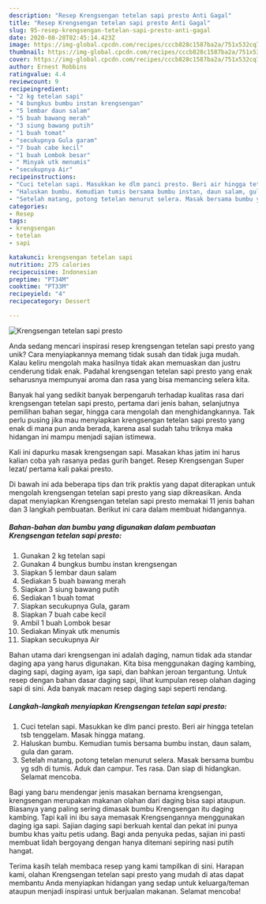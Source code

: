 ```yaml
---
description: "Resep Krengsengan tetelan sapi presto Anti Gagal"
title: "Resep Krengsengan tetelan sapi presto Anti Gagal"
slug: 95-resep-krengsengan-tetelan-sapi-presto-anti-gagal
date: 2020-08-28T02:45:14.423Z
image: https://img-global.cpcdn.com/recipes/cccb828c1587ba2a/751x532cq70/krengsengan-tetelan-sapi-presto-foto-resep-utama.jpg
thumbnail: https://img-global.cpcdn.com/recipes/cccb828c1587ba2a/751x532cq70/krengsengan-tetelan-sapi-presto-foto-resep-utama.jpg
cover: https://img-global.cpcdn.com/recipes/cccb828c1587ba2a/751x532cq70/krengsengan-tetelan-sapi-presto-foto-resep-utama.jpg
author: Ernest Robbins
ratingvalue: 4.4
reviewcount: 9
recipeingredient:
- "2 kg tetelan sapi"
- "4 bungkus bumbu instan krengsengan"
- "5 lembar daun salam"
- "5 buah bawang merah"
- "3 siung bawang putih"
- "1 buah tomat"
- "secukupnya Gula garam"
- "7 buah cabe kecil"
- "1 buah Lombok besar"
- " Minyak utk menumis"
- "secukupnya Air"
recipeinstructions:
- "Cuci tetelan sapi. Masukkan ke dlm panci presto. Beri air hingga tetelan tsb tenggelam. Masak hingga matang."
- "Haluskan bumbu. Kemudian tumis bersama bumbu instan, daun salam, gula dan garam."
- "Setelah matang, potong tetelan menurut selera. Masak bersama bumbu yg sdh di tumis. Aduk dan campur. Tes rasa. Dan siap di hidangkan. Selamat mencoba."
categories:
- Resep
tags:
- krengsengan
- tetelan
- sapi

katakunci: krengsengan tetelan sapi 
nutrition: 275 calories
recipecuisine: Indonesian
preptime: "PT34M"
cooktime: "PT33M"
recipeyield: "4"
recipecategory: Dessert

---
```



![Krengsengan tetelan sapi presto](https://img-global.cpcdn.com/recipes/cccb828c1587ba2a/751x532cq70/krengsengan-tetelan-sapi-presto-foto-resep-utama.jpg)

Anda sedang mencari inspirasi resep krengsengan tetelan sapi presto yang unik? Cara menyiapkannya memang tidak susah dan tidak juga mudah. Kalau keliru mengolah maka hasilnya tidak akan memuaskan dan justru cenderung tidak enak. Padahal krengsengan tetelan sapi presto yang enak seharusnya mempunyai aroma dan rasa yang bisa memancing selera kita.

Banyak hal yang sedikit banyak berpengaruh terhadap kualitas rasa dari krengsengan tetelan sapi presto, pertama dari jenis bahan, selanjutnya pemilihan bahan segar, hingga cara mengolah dan menghidangkannya. Tak perlu pusing jika mau menyiapkan krengsengan tetelan sapi presto yang enak di mana pun anda berada, karena asal sudah tahu triknya maka hidangan ini mampu menjadi sajian istimewa.

Kali ini dapurku masak krengsengan sapi. Masakan khas jatim ini harus kalian coba yah rasanya pedas gurih banget. Resep Krengsengan Super lezat/ pertama kali pakai presto.


Di bawah ini ada beberapa tips dan trik praktis yang dapat diterapkan untuk mengolah krengsengan tetelan sapi presto yang siap dikreasikan. Anda dapat menyiapkan Krengsengan tetelan sapi presto memakai 11 jenis bahan dan 3 langkah pembuatan. Berikut ini cara dalam membuat hidangannya.

<!--inarticleads1-->

##### Bahan-bahan dan bumbu yang digunakan dalam pembuatan Krengsengan tetelan sapi presto:

1. Gunakan 2 kg tetelan sapi
1. Gunakan 4 bungkus bumbu instan krengsengan
1. Siapkan 5 lembar daun salam
1. Sediakan 5 buah bawang merah
1. Siapkan 3 siung bawang putih
1. Sediakan 1 buah tomat
1. Siapkan secukupnya Gula, garam
1. Siapkan 7 buah cabe kecil
1. Ambil 1 buah Lombok besar
1. Sediakan  Minyak utk menumis
1. Siapkan secukupnya Air


Bahan utama dari krengsengan ini adalah daging, namun tidak ada standar daging apa yang harus digunakan. Kita bisa menggunakan daging kambing, daging sapi, daging ayam, iga sapi, dan bahkan jeroan tergantung. Untuk resep dengan bahan dasar daging sapi, lihat kumpulan resep olahan daging sapi di sini. Ada banyak macam resep daging sapi seperti rendang. 

<!--inarticleads2-->

##### Langkah-langkah menyiapkan Krengsengan tetelan sapi presto:

1. Cuci tetelan sapi. Masukkan ke dlm panci presto. Beri air hingga tetelan tsb tenggelam. Masak hingga matang.
1. Haluskan bumbu. Kemudian tumis bersama bumbu instan, daun salam, gula dan garam.
1. Setelah matang, potong tetelan menurut selera. Masak bersama bumbu yg sdh di tumis. Aduk dan campur. Tes rasa. Dan siap di hidangkan. Selamat mencoba.


Bagi yang baru mendengar jenis masakan bernama krengsengan, krengsengan merupakan makanan olahan dari daging bisa sapi ataupun. Biasanya yang paling sering dimasak bumbu Krengsengan itu daging kambing. Tapi kali ini ibu saya memasak Krengsengannya menggunakan daging iga sapi. Sajian daging sapi berkuah kental dan pekat ini punya bumbu khas yaitu petis udang. Bagi anda penyuka pedas, sajian ini pasti membuat lidah bergoyang dengan hanya ditemani sepiring nasi putih hangat. 

Terima kasih telah membaca resep yang kami tampilkan di sini. Harapan kami, olahan Krengsengan tetelan sapi presto yang mudah di atas dapat membantu Anda menyiapkan hidangan yang sedap untuk keluarga/teman ataupun menjadi inspirasi untuk berjualan makanan. Selamat mencoba!
